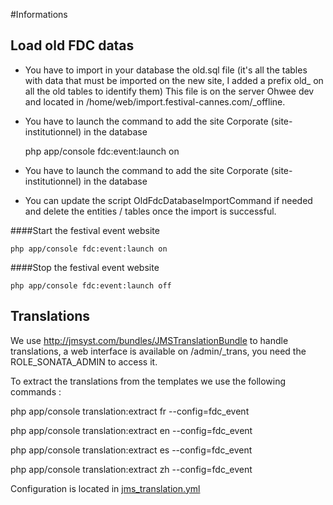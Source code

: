 #Informations

## Load old FDC datas

* You have to import in your database the old.sql file (it's all the tables with data that must be imported on the new site, I added a prefix old_ on all the old tables to identify them) This file is on the server Ohwee dev and located in /home/web/import.festival-cannes.com/_offline.

* You have to launch the command to add the site Corporate (site-institutionnel) in the database

    php app/console fdc:event:launch on
    
    
* You have to launch the command to add the site Corporate (site-institutionnel) in the database

*  You can update the script OldFdcDatabaseImportCommand if needed and delete the entities / tables once the import is successful.


####Start the festival event website

    php app/console fdc:event:launch on

####Stop the festival event website

    php app/console fdc:event:launch off

## Translations

We use http://jmsyst.com/bundles/JMSTranslationBundle to handle translations, a web interface is available on /admin/_trans, you need the ROLE_SONATA_ADMIN to access it.

To extract the translations from the templates we use the following commands :

php app/console translation:extract fr --config=fdc_event

php app/console translation:extract en --config=fdc_event

php app/console translation:extract es --config=fdc_event

php app/console translation:extract zh --config=fdc_event

Configuration is located in [jms_translation.yml][1]

[1]: https://github.com/Ohwee/festival-cannes-2016/blob/master/app/config/bundles/jms_translation.yml
